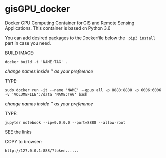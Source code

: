 # gisGPU_docker
Docker GPU Computing Container for GIS and Remote Sensing Applications. This container is based on Python 3.6

You can add desired packages to the Dockerfile below the ``` pip3 install``` part in case you need. 

BUILD IMAGE:
```
docker build -t 'NAME:TAG' .
```
*change names inside '' as your preference*

TYPE:
```
sudo docker run -it --name 'NAME' --gpus all -p 8888:8888 -p 6006:6006 -v 'VOLUMEFILE':/data 'NAME:TAG' bash
```
*change names inside '' as your preference*

TYPE:
```
jupyter notebook --ip=0.0.0.0 --port=8888 --allow-root
```

SEE the links

COPY to browser:
```
http://127.0.0.1:888/?token......
```
